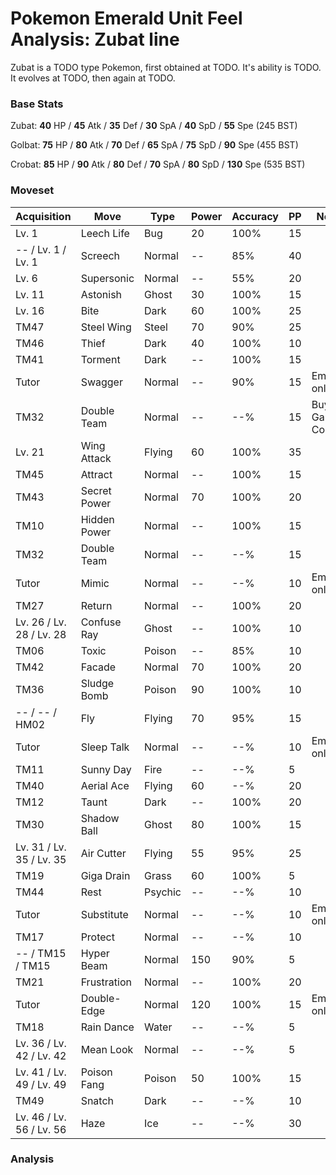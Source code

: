 # Pokemon Emerald Unit Feel Analysis: Zubat line

Zubat is a TODO type Pokemon, first obtained at TODO. It's ability is TODO. It evolves at TODO, then again at TODO.

### Base Stats

Zubat: **40** HP / **45** Atk / **35** Def / **30** SpA / **40** SpD / **55** Spe (245 BST)

Golbat: **75** HP / **80** Atk / **70** Def / **65** SpA / **75** SpD / **90** Spe (455 BST)

Crobat: **85** HP / **90** Atk / **80** Def / **70** SpA / **80** SpD / **130** Spe (535 BST)

### Moveset

|Acquisition             |Move        |Type   |Power|Accuracy|PP |Notes                    |
|---                     |---         |---    |---  |---     |---|---                      |
|Lv. 1                   |Leech Life  |Bug    |20   |100%    |15 |                         |
|-- / Lv. 1 / Lv. 1      |Screech     |Normal |--   |85%     |40 |                         |
|Lv. 6                   |Supersonic  |Normal |--   |55%     |20 |                         |
|Lv. 11                  |Astonish    |Ghost  |30   |100%    |15 |                         |
|Lv. 16                  |Bite        |Dark   |60   |100%    |25 |                         |
|TM47                    |Steel Wing  |Steel  |70   |90%     |25 |                         |
|TM46                    |Thief       |Dark   |40   |100%    |10 |                         |
|TM41                    |Torment     |Dark   |--   |100%    |15 |                         |
|Tutor                   |Swagger     |Normal |--   |90%     |15 |Emerald only             |
|TM32                    |Double Team |Normal |--   |--%     |15 |Buy at Game Corner       |
|Lv. 21                  |Wing Attack |Flying |60   |100%    |35 |                         |
|TM45                    |Attract     |Normal |--   |100%    |15 |                         |
|TM43                    |Secret Power|Normal |70   |100%    |20 |                         |
|TM10                    |Hidden Power|Normal |--   |100%    |15 |                         |
|TM32                    |Double Team |Normal |--   |--%     |15 |                         |
|Tutor                   |Mimic       |Normal |--   |--%     |10 |Emerald only             |
|TM27                    |Return      |Normal |--   |100%    |20 |                         |
|Lv. 26 / Lv. 28 / Lv. 28|Confuse Ray |Ghost  |--   |100%    |10 |                         |
|TM06                    |Toxic       |Poison |--   |85%     |10 |                         |
|TM42                    |Facade      |Normal |70   |100%    |20 |                         |
|TM36                    |Sludge Bomb |Poison |90   |100%    |10 |                         |
|-- / -- / HM02          |Fly         |Flying |70   |95%     |15 |                         |
|Tutor                   |Sleep Talk  |Normal |--   |--%     |10 |Emerald only             |
|TM11                    |Sunny Day   |Fire   |--   |--%     |5  |                         |
|TM40                    |Aerial Ace  |Flying |60   |--%     |20 |                         |
|TM12                    |Taunt       |Dark   |--   |100%    |20 |                         |
|TM30                    |Shadow Ball |Ghost  |80   |100%    |15 |                         |
|Lv. 31 / Lv. 35 / Lv. 35|Air Cutter  |Flying |55   |95%     |25 |                         |
|TM19                    |Giga Drain  |Grass  |60   |100%    |5  |                         |
|TM44                    |Rest        |Psychic|--   |--%     |10 |                         |
|Tutor                   |Substitute  |Normal |--   |--%     |10 |Emerald only             |
|TM17                    |Protect     |Normal |--   |--%     |10 |                         |
|-- / TM15 / TM15        |Hyper Beam  |Normal |150  |90%     |5  |                         |
|TM21                    |Frustration |Normal |--   |100%    |20 |                         |
|Tutor                   |Double-Edge |Normal |120  |100%    |15 |Emerald only             |
|TM18                    |Rain Dance  |Water  |--   |--%     |5  |                         |
|Lv. 36 / Lv. 42 / Lv. 42|Mean Look   |Normal |--   |--%     |5  |                         |
|Lv. 41 / Lv. 49 / Lv. 49|Poison Fang |Poison |50   |100%    |15 |                         |
|TM49                    |Snatch      |Dark   |--   |--%     |10 |                         |
|Lv. 46 / Lv. 56 / Lv. 56|Haze        |Ice    |--   |--%     |30 |                         |

### Analysis